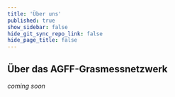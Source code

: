 ```yaml
---
title: 'Über uns'
published: true
show_sidebar: false
hide_git_sync_repo_link: false
hide_page_title: false
---
```


## Über das AGFF-Grasmessnetzwerk

_coming soon_